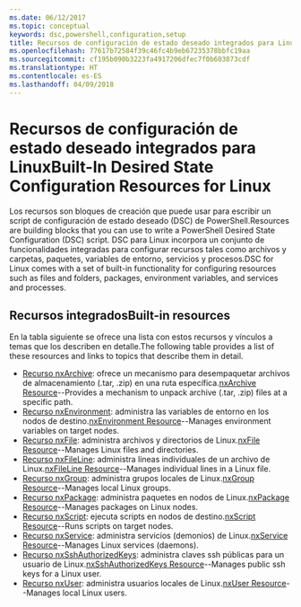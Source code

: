 ```yaml
---
ms.date: 06/12/2017
ms.topic: conceptual
keywords: dsc,powershell,configuration,setup
title: Recursos de configuración de estado deseado integrados para Linux
ms.openlocfilehash: 77617b72584f39c46fc4b9eb67235378bbfc19aa
ms.sourcegitcommit: cf195b090b3223fa4917206dfec7f0b603873cdf
ms.translationtype: HT
ms.contentlocale: es-ES
ms.lasthandoff: 04/09/2018
---
```

# <a name="built-in-desired-state-configuration-resources-for-linux"></a><span data-ttu-id="a13f9-103">Recursos de configuración de estado deseado integrados para Linux</span><span class="sxs-lookup"><span data-stu-id="a13f9-103">Built-In Desired State Configuration Resources for Linux</span></span>

<span data-ttu-id="a13f9-104">Los recursos son bloques de creación que puede usar para escribir un script de configuración de estado deseado (DSC) de PowerShell.</span><span class="sxs-lookup"><span data-stu-id="a13f9-104">Resources are building blocks that you can use to write a PowerShell Desired State Configuration (DSC) script.</span></span> <span data-ttu-id="a13f9-105">DSC para Linux incorpora un conjunto de funcionalidades integradas para configurar recursos tales como archivos y carpetas, paquetes, variables de entorno, servicios y procesos.</span><span class="sxs-lookup"><span data-stu-id="a13f9-105">DSC for Linux comes with a set of built-in functionality for configuring resources such as files and folders, packages, environment variables, and services and processes.</span></span>

## <a name="built-in-resources"></a><span data-ttu-id="a13f9-106">Recursos integrados</span><span class="sxs-lookup"><span data-stu-id="a13f9-106">Built-in resources</span></span>

<span data-ttu-id="a13f9-107">En la tabla siguiente se ofrece una lista con estos recursos y vínculos a temas que los describen en detalle.</span><span class="sxs-lookup"><span data-stu-id="a13f9-107">The following table provides a list of these resources and links to topics that describe them in detail.</span></span>

* <span data-ttu-id="a13f9-108">[Recurso nxArchive](lnxArchiveResource.md): ofrece un mecanismo para desempaquetar archivos de almacenamiento (.tar, .zip) en una ruta específica.</span><span class="sxs-lookup"><span data-stu-id="a13f9-108">[nxArchive Resource](lnxArchiveResource.md)--Provides a mechanism to unpack archive (.tar, .zip) files at a specific path.</span></span>
* <span data-ttu-id="a13f9-109">[Recurso nxEnvironment](lnxEnvironmentResource.md): administra las variables de entorno en los nodos de destino.</span><span class="sxs-lookup"><span data-stu-id="a13f9-109">[nxEnvironment Resource](lnxEnvironmentResource.md)--Manages environment variables on target nodes.</span></span>
* <span data-ttu-id="a13f9-110">[Recurso nxFile](lnxFileResource.md): administra archivos y directorios de Linux.</span><span class="sxs-lookup"><span data-stu-id="a13f9-110">[nxFile Resource](lnxFileResource.md)--Manages Linux files and directories.</span></span>
* <span data-ttu-id="a13f9-111">[Recurso nxFileLine](lnxFileLineResource.md): administra líneas individuales de un archivo de Linux.</span><span class="sxs-lookup"><span data-stu-id="a13f9-111">[nxFileLine Resource](lnxFileLineResource.md)--Manages individual lines in a Linux file.</span></span>
* <span data-ttu-id="a13f9-112">[Recurso nxGroup](lnxGroupResource.md): administra grupos locales de Linux.</span><span class="sxs-lookup"><span data-stu-id="a13f9-112">[nxGroup Resource](lnxGroupResource.md)--Manages local Linux groups.</span></span>
* <span data-ttu-id="a13f9-113">[Recurso nxPackage](lnxPackageResource.md): administra paquetes en nodos de Linux.</span><span class="sxs-lookup"><span data-stu-id="a13f9-113">[nxPackage Resource](lnxPackageResource.md)--Manages packages on Linux nodes.</span></span>
* <span data-ttu-id="a13f9-114">[Recurso nxScript](lnxScriptResource.md): ejecuta scripts en nodos de destino.</span><span class="sxs-lookup"><span data-stu-id="a13f9-114">[nxScript Resource](lnxScriptResource.md)--Runs scripts on target nodes.</span></span>
* <span data-ttu-id="a13f9-115">[Recurso nxService](lnxServiceResource.md): administra servicios (demonios) de Linux.</span><span class="sxs-lookup"><span data-stu-id="a13f9-115">[nxService Resource](lnxServiceResource.md)--Manages Linux services (daemons).</span></span>
* <span data-ttu-id="a13f9-116">[Recurso nxSshAuthorizedKeys](lnxSshAuthorizedKeysResource.md): administra claves ssh públicas para un usuario de Linux.</span><span class="sxs-lookup"><span data-stu-id="a13f9-116">[nxSshAuthorizedKeys Resource](lnxSshAuthorizedKeysResource.md)--Manages public ssh keys for a Linux user.</span></span>
* <span data-ttu-id="a13f9-117">[Recurso nxUser](lnxUserResource.md): administra usuarios locales de Linux.</span><span class="sxs-lookup"><span data-stu-id="a13f9-117">[nxUser Resource](lnxUserResource.md)--Manages local Linux users.</span></span>